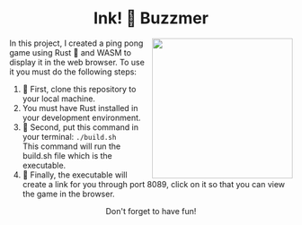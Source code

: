 <h1 align="center">Ink! 🦑 Buzzmer</h1>
  <p>
    <img src="https://media2.giphy.com/media/l41lIvPtFdU3cLQjK/200w.webp?cid=ecf05e47e0kumfbt41ke8hg01rzcsll2glpaxq5y4ufh8v9j&rid=200w.webp&ct=g" align="right" width="250">
    In this project, I created a ping pong game using Rust 🦀 and WASM to display it in the web browser. To use it you must do the following steps:
  <ol>
    <li>🥇 First, clone this repository to your local machine.</li>
    <li>You must have Rust installed in your development environment.</li>
    <li>🥈 Second, put this command in your terminal: <code>./build.sh</code></li> This command will run the build.sh file which is the executable.
    <li>🥉 Finally, the executable will create a link for you through port 8089, click on it so that you can view the game in the browser.</li>
  </ol>
  <p align="center">Don't forget to have fun!</p> 
</p>
